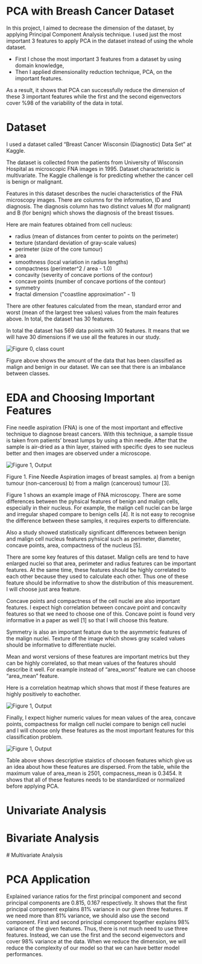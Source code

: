 # PCA with Breash Cancer Dataset

In this project, I aimed to decrease the dimension of the dataset, by applying Principal Component Analysis technique.
I used just the most important 3 features to apply PCA in the dataset instead of using the whole dataset.

- First I chose the most important 3 features from a dataset by using domain knowledge,
- Then I applied dimensionality reduction technique, PCA, on the important features.

As a result, it shows that PCA can successfully reduce the dimension of these 3 important features while
the first and the second eigenvectors cover %98 of the variability of the data in total.

# Dataset

I used a dataset called “Breast Cancer Wisconsin (Diagnostic) Data Set” at Kaggle.

The dataset is collected from the patients from University of Wisconsin Hospital as microscopic FNA images in 1995. Dataset characteristic is multivariate. The Kaggle challenge is for predicting whether the cancer cell is benign or malignant.

Features in this dataset describes the nuclei characteristics of the FNA microscopy images.
There are columns for the information, ID and diagnosis. The diagnosis column has two distinct values M (for malignant) and B (for benign) which shows the diagnosis of the breast tissues.

Here are main features obtained from cell nucleus:
- radius (mean of distances from center to points on the perimeter)
- texture (standard deviation of gray-scale values)
- perimeter (size of the core tumour)
- area
- smoothness (local variation in radius lengths)
- compactness (perimeter^2 / area - 1.0)
- concavity (severity of concave portions of the contour)
- concave points (number of concave portions of the contour)
- symmetry
- fractal dimension ("coastline approximation" - 1)

There are other features calculated from the mean, standard error and worst (mean of the largest tree values) values from the main features above. In total, the dataset has 30 features.

In total the dataset has 569 data points with 30 features. It means that we will have 30 dimensions if we use all the features in our study.

![Figure 0, class count](https://github.com/Ozgedp/PCA-with-Breast-Cancer-Dataset/blob/master/images/1Data_count.png)  

Figure above shows the amount of the data that has been classified as malign and benign in our dataset. We can see that there is an imbalance between classes.


# EDA and Choosing Important Features

Fine needle aspiration (FNA) is one of the most important and effective technique to diagnose breast cancers. With this technique, a sample tissue is taken from patients’ breast lumps by using a thin needle. After that the sample is air-dried as a thin layer, stained with specific dyes to see nucleus better and then images are observed under a microscope.

![Figure 1, Output](https://github.com/Ozgedp/PCA-with-Breast-Cancer-Dataset/blob/master/images/3malign_benign.png)  

Figure 1. Fine Needle Aspiration images of breast samples. a) from a benign tumour (non-cancerous) b) from a malign (cancerous) tumour [3].

Figure 1 shows an example image of FNA microscopy. There are some differences between the pyhsical features of benign and malign cells, especially in their nucleus. For example, the malign cell nuclei can be large and irregular shaped compare to benign cells [4]. It is not easy to recognise the difference between these samples, it requires experts to differenciate.

Also a study showed statistically significant differences between benign and malign cell nucleus features pyhsical such as perimeter, diameter, concave points, area, compactness of the nucleus [5].

There are some key features of this dataset. 
Malign cells are tend to have enlarged nuclei so that area, perimeter and radius features can be important features. At the same time, these features should be highly correlated to each other because they used to calculate each other. Thus one of these feature should be informative to show the distribution of this measurement. I will choose just area feature.

Concave points and compactness of the cell nuclei are also important features. I expect high correlation between concave point and concavity features so that we need to choose one of this. Concave point is found very informative in a paper as well [1] so that I will choose this feature.

Symmetry is also an important feature due to the asymmetric features of the malign nuclei. Texture of the image which shows gray scaled values should be informative to differentiate nuclei.

Mean and worst versions of these features are important metrics but they can be highly correlated, so that mean values of the features should describe it well. For example instead of “area_worst” feature we can choose “area_mean” feature.

Here is a correlation heatmap which shows that most if these features are highly positively to eachother. 

![Figure 1, Output](https://github.com/Ozgedp/PCA-with-Breast-Cancer-Dataset/blob/master/images/2_Correlation_heatmap.png)  


Finally, I expect higher numeric values for mean values of the area, concave points, compactness for malign cell nuclei compare to benign cell nuclei and I will choose only these features as the most important features for this classification problem. 

![Figure 1, Output](https://github.com/Ozgedp/PCA-with-Breast-Cancer-Dataset/blob/master/images/4_statistics.png)  

Table above shows descriptive staistics of choosen features which give us an idea about how these features are dispersed. From the table, while the maximum value of area_mean is 2501, compacness_mean is 0.3454. It shows that all of these features needs to be standardized or normalized before applying PCA. 

# Univariate Analysis

# Bivariate Analysis

# Multivariate Analysis

# PCA Application

Explained variance ratios for the first principal component and second principal components are 0.815, 0.167 respectively. It shows that the first principal component explains 81% variance in our given three features. If we need more than 81% variance, we should also use the second component. First and second principal component together explains 98% variance of the given features. Thus, there is not much need to use three features. Instead, we can use the first and the second eigenvectors and cover 98% variance at the data. When we reduce the dimension, we will reduce the complexity of our model so that we can have better model performances.


